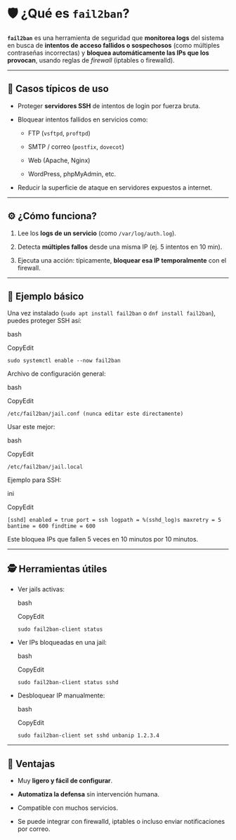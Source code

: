 # 🛡️ ¿Qué es `fail2ban`?

**`fail2ban`** es una herramienta de seguridad que **monitorea logs** del sistema en busca de **intentos de acceso fallidos o sospechosos** (como múltiples contraseñas incorrectas) y **bloquea automáticamente las IPs que los provocan**, usando reglas de *firewall* (iptables o firewalld).

---

## 📌 Casos típicos de uso

- Proteger **servidores SSH** de intentos de login por fuerza bruta.
  
- Bloquear intentos fallidos en servicios como:
  
  - FTP (`vsftpd`, `proftpd`)
    
  - SMTP / correo (`postfix`, `dovecot`)
    
  - Web (Apache, Nginx)
    
  - WordPress, phpMyAdmin, etc.
    
- Reducir la superficie de ataque en servidores expuestos a internet.
  

---

## ⚙️ ¿Cómo funciona?

1. Lee los **logs de un servicio** (como `/var/log/auth.log`).
  
2. Detecta **múltiples fallos** desde una misma IP (ej. 5 intentos en 10 min).
  
3. Ejecuta una acción: típicamente, **bloquear esa IP temporalmente** con el firewall.
  

---

## 🧪 Ejemplo básico

Una vez instalado (`sudo apt install fail2ban` o `dnf install fail2ban`), puedes proteger SSH así:

bash

CopyEdit

`sudo systemctl enable --now fail2ban`

Archivo de configuración general:

bash

CopyEdit

`/etc/fail2ban/jail.conf (nunca editar este directamente)`

Usar este mejor:

bash

CopyEdit

`/etc/fail2ban/jail.local`

Ejemplo para SSH:

ini

CopyEdit

`[sshd] enabled = true port = ssh logpath = %(sshd_log)s maxretry = 5 bantime = 600 findtime = 600`

Este bloquea IPs que fallen 5 veces en 10 minutos por 10 minutos.

---

## 🕵️ Herramientas útiles

- Ver jails activas:
  
  bash
  
  CopyEdit
  
  `sudo fail2ban-client status`
  
- Ver IPs bloqueadas en una jail:
  
  bash
  
  CopyEdit
  
  `sudo fail2ban-client status sshd`
  
- Desbloquear IP manualmente:
  
  bash
  
  CopyEdit
  
  `sudo fail2ban-client set sshd unbanip 1.2.3.4`
  

---

## 🧠 Ventajas

- Muy **ligero y fácil de configurar**.
  
- **Automatiza la defensa** sin intervención humana.
  
- Compatible con muchos servicios.
  
- Se puede integrar con firewalld, iptables o incluso enviar notificaciones por correo.